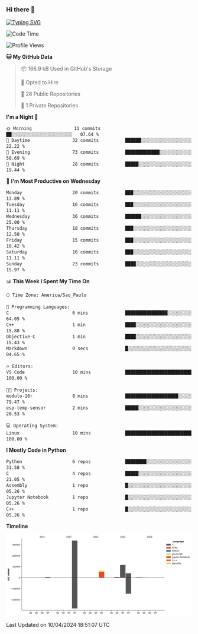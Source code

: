 ### Hi there 👋

<a href="https://git.io/typing-svg"><img src="https://readme-typing-svg.herokuapp.com?font=Fira+Code&duration=2000&pause=100&center=true&vCenter=true&multiline=true&width=720&height=175&lines=Gui's+are+a+lie%2C+they+are+just+front-ends+to+the+shell.;Through+the+shell%2C+I+gain+sudo.;Through+sudo%2C+I+gain+power.;Through+power%2C+I+gain+root.;Through+root%2C+my+chains+are+broken.;uid%3D0+shall+free+me...." alt="Typing SVG" /></a>


<!--START_SECTION:waka-->
![Code Time](http://img.shields.io/badge/Code%20Time-874%20hrs%2045%20mins-blue)

![Profile Views](http://img.shields.io/badge/Profile%20Views-1-blue)

**🐱 My GitHub Data** 

> 📦 166.9 kB Used in GitHub's Storage 
 > 
> 💼 Opted to Hire
 > 
> 📜 28 Public Repositories 
 > 
> 🔑 1 Private Repositories 
 > 
**I'm a Night 🦉** 

```text
🌞 Morning                11 commits          ██░░░░░░░░░░░░░░░░░░░░░░░   07.64 % 
🌆 Daytime                32 commits          ██████░░░░░░░░░░░░░░░░░░░   22.22 % 
🌃 Evening                73 commits          █████████████░░░░░░░░░░░░   50.69 % 
🌙 Night                  28 commits          █████░░░░░░░░░░░░░░░░░░░░   19.44 % 
```
📅 **I'm Most Productive on Wednesday** 

```text
Monday                   20 commits          ███░░░░░░░░░░░░░░░░░░░░░░   13.89 % 
Tuesday                  16 commits          ███░░░░░░░░░░░░░░░░░░░░░░   11.11 % 
Wednesday                36 commits          ██████░░░░░░░░░░░░░░░░░░░   25.00 % 
Thursday                 18 commits          ███░░░░░░░░░░░░░░░░░░░░░░   12.50 % 
Friday                   15 commits          ███░░░░░░░░░░░░░░░░░░░░░░   10.42 % 
Saturday                 16 commits          ███░░░░░░░░░░░░░░░░░░░░░░   11.11 % 
Sunday                   23 commits          ████░░░░░░░░░░░░░░░░░░░░░   15.97 % 
```


📊 **This Week I Spent My Time On** 

```text
🕑︎ Time Zone: America/Sao_Paulo

💬 Programming Languages: 
C                        6 mins              ████████████████░░░░░░░░░   64.05 % 
C++                      1 min               ████░░░░░░░░░░░░░░░░░░░░░   15.88 % 
Objective-C              1 min               ████░░░░░░░░░░░░░░░░░░░░░   15.43 % 
Markdown                 0 secs              █░░░░░░░░░░░░░░░░░░░░░░░░   04.65 % 

🔥 Editors: 
VS Code                  10 mins             █████████████████████████   100.00 % 

🐱‍💻 Projects: 
modulo-16r               8 mins              ████████████████████░░░░░   79.47 % 
esp-temp-sensor          2 mins              █████░░░░░░░░░░░░░░░░░░░░   20.53 % 

💻 Operating System: 
Linux                    10 mins             █████████████████████████   100.00 % 
```

**I Mostly Code in Python** 

```text
Python                   6 repos             ████████░░░░░░░░░░░░░░░░░   31.58 % 
C                        4 repos             █████░░░░░░░░░░░░░░░░░░░░   21.05 % 
Assembly                 1 repo              █░░░░░░░░░░░░░░░░░░░░░░░░   05.26 % 
Jupyter Notebook         1 repo              █░░░░░░░░░░░░░░░░░░░░░░░░   05.26 % 
C++                      1 repo              █░░░░░░░░░░░░░░░░░░░░░░░░   05.26 % 
```



**Timeline**

![Lines of Code chart](https://raw.githubusercontent.com/Gedankenn/Gedankenn/main/assets/bar_graph.png)


 Last Updated on 10/04/2024 18:51:07 UTC
<!--END_SECTION:waka-->
